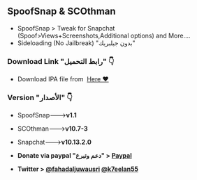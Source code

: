 ## **SpoofSnap & SCOthman**
- SpoofSnap > Tweak for Snapchat (Spoof>Views+Screenshots,Additional options)  and More....
- Sideloading (No Jailbreak) "بدون جيلبريك"


###  Download Link "رابط التحميل" 👇
 - Download IPA file from  [Here ❤️](https://pages.github.com/)


### Version "الأصدار" 👇
- SpoofSnap--->**v1.1**
- SCOthman--->**v10.7-3**
- Snapchat--->**v10.13.2.0**

- **Donate via paypal "دعم وتبرع" > [Paypal](https://www.paypal.me/Spoofsnap)**

- **Twitter > [@fahadaljuwausri](https://twitter.com/fahadaljuwausri) [@k7eelan55](https://twitter.com/K7eelan55)**

